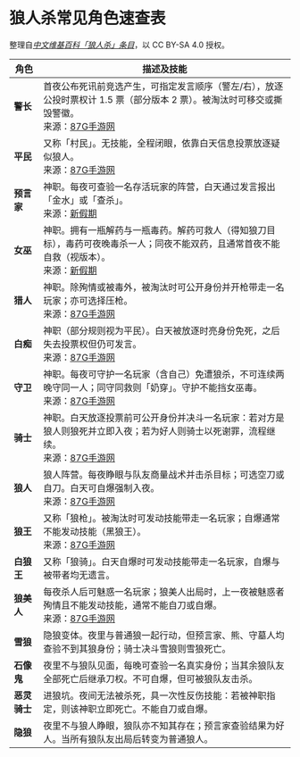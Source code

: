 # 狼人杀常见角色速查表  

整理自[*中文维基百科「狼人杀」条目*](https://zh.wikipedia.org/wiki/狼人杀)，以 CC BY-SA 4.0 授权。

| 角色 | 描述及技能 |
|---|---|
| **警长** | 首夜公布死讯前竞选产生，可指定发言顺序（警左/右），放逐公投时票权计 1.5 票（部分版本 2 票）。被淘汰时可移交或撕毁警徽。<br>来源：[87G手游网](http://www.87g.com/lrs/59952.html) |
| **平民** | 又称「村民」。无技能，全程闭眼，依靠白天信息投票放逐疑似狼人。<br>来源：[87G手游网](http://www.87g.com/lrs/59212.html) |
| **预言家** | 神职。每夜可查验一名存活玩家的阵营，白天通过发言报出「金水」或「查杀」。<br>来源：[新假期](https://www.weekendhk.com/weekspecial/%e7%8b%bc%e4%ba%ba%e6%ae%ba-%e6%95%99%e5%ad%b8-%e9%81%8a%e6%88%b2-%e8%a7%92%e8%89%b2-js01-1209597/) |
| **女巫** | 神职。拥有一瓶解药与一瓶毒药。解药可救人（得知狼刀目标），毒药可夜晚毒杀一人；同夜不能双药，且通常首夜不能自救（视版本）。<br>来源：[新假期](https://www.weekendhk.com/weekspecial/%e7%8b%bc%e4%ba%ba%e6%ae%ba-%e6%95%99%e5%ad%b8-%e9%81%8a%e6%88%b2-%e8%a7%92%e8%89%b2-js01-1209597/) |
| **猎人** | 神职。除殉情或被毒外，被淘汰时可公开身份并开枪带走一名玩家；亦可选择压枪。<br>来源：[87G手游网](http://www.87g.com/lrs/59338.html) |
| **白痴** | 神职（部分规则视为平民）。白天被放逐时亮身份免死，之后失去投票权但仍可发言。<br>来源：[87G手游网](http://www.87g.com/lrs/59444.html) |
| **守卫** | 神职。每夜可守护一名玩家（含自己）免遭狼杀，不可连续两晚守同一人；同守同救则「奶穿」。守护不能挡女巫毒。<br>来源：[87G手游网](http://www.87g.com/lrs/59450.html) |
| **骑士** | 神职。白天放逐投票前可公开身份并决斗一名玩家：若对方是狼人则狼死并立即入夜；若为好人则骑士以死谢罪，流程继续。<br>来源：[87G手游网](http://www.87g.com/lrs/59797.html) |
| **狼人** | 狼人阵营。每夜睁眼与队友商量战术并击杀目标；可选空刀或自刀。白天可自爆强制入夜。<br>来源：[87G手游网](http://www.87g.com/lrs/59318.html) |
| **狼王** | 又称「狼枪」。被淘汰时可发动技能带走一名玩家；自爆通常不能发动技能（黑狼王）。<br>来源：[87G手游网](http://www.87g.com/lrs/60495.html) |
| **白狼王** | 又称「狼骑」。白天自爆时可发动技能带走一名玩家，自爆与被带者均无遗言。 |
| **狼美人** | 每夜杀人后可魅惑一名玩家；狼美人出局时，上一夜被魅惑者殉情且不能发动技能，通常不能自刀或自爆。<br>来源：[87G手游网](http://www.87g.com/lrs/60500.html) |
| **雪狼** | 隐狼变体。夜里与普通狼一起行动，但预言家、熊、守墓人均查验不到其狼身份；骑士决斗雪狼则雪狼死亡。 |
| **石像鬼** | 夜里不与狼队见面，每晚可查验一名真实身份；当其余狼队友全部死亡后继承刀权。不可自爆，但可被狼队友击杀。 |
| **恶灵骑士** | 进狼坑。夜间无法被杀死，具一次性反伤技能：若被神职指定，则该神职立即死亡。不能自刀或自爆。 |
| **隐狼** | 夜里不与狼人睁眼，狼队亦不知其存在；预言家查验结果为好人。当所有狼队友出局后转变为普通狼人。 |